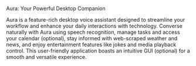 Aura: Your Powerful Desktop Companion

Aura is a feature-rich desktop voice assistant designed to streamline your workflow and enhance your daily interactions with technology. 
Converse naturally with Aura using speech recognition, manage tasks and access your calendar (optional),
stay informed with web-scraped weather and news, and enjoy entertainment features like jokes and media playback control.
This user-friendly application boasts an intuitive GUI (optional) for a smooth and versatile experience.
